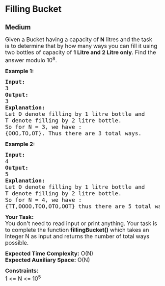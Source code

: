 # Filling Bucket
## Medium
<div class="problems_problem_content__Xm_eO"><p><span style="font-size:18px">Given a Bucket&nbsp;having a capacity of&nbsp;<strong>N</strong>&nbsp;litres and the task is&nbsp;to determine that by how many ways you can fill it using two bottles&nbsp;of capacity of&nbsp;<strong>1 Litre and 2 Litre only</strong>. Find the answer modulo 10<sup>8</sup>.</span></p>

<p><span style="font-size:18px"><strong>Example 1:</strong></span></p>

<pre><span style="font-size:18px"><strong>Input:</strong>
3
<strong>Output:</strong>
3 </span>
<span style="font-size:18px"><strong>Explanation:</strong>
Let O denote filling by 1 litre bottle and
T denote filling by 2 litre bottle.
So for N = 3, we have :
{OOO,TO,OT}. Thus there are 3 total ways.</span></pre>

<p><span style="font-size:18px"><strong>Example 2:</strong></span></p>

<pre><span style="font-size:18px"><strong>Input:</strong>
4
<strong>Output:</strong>
5 </span>
<span style="font-size:18px"><strong>Explanation:</strong>
Let O denote filling by 1 litre bottle and
T denote filling by 2 litre bottle.
So for N = 4, we have :
{TT,OOOO,TOO,OTO,OOT} thus there are 5 total ways.</span>
</pre>

<p><span style="font-size:18px"><strong>Your Task:</strong><br>
You don't need to read input or print anything. Your task is to complete the function <strong>fillingBucket()</strong> which takes an Integer N as input and returns the number of total ways possible.</span></p>

<p><span style="font-size:18px"><strong>Expected Time Complexity:</strong> O(N)<br>
<strong>Expected Auxiliary Space:</strong> O(N)</span></p>

<p><span style="font-size:18px"><strong>Constraints:</strong></span><br>
<span style="font-size:18px">1 &lt;= N &lt;= 10<sup>5</sup></span></p>
</div>